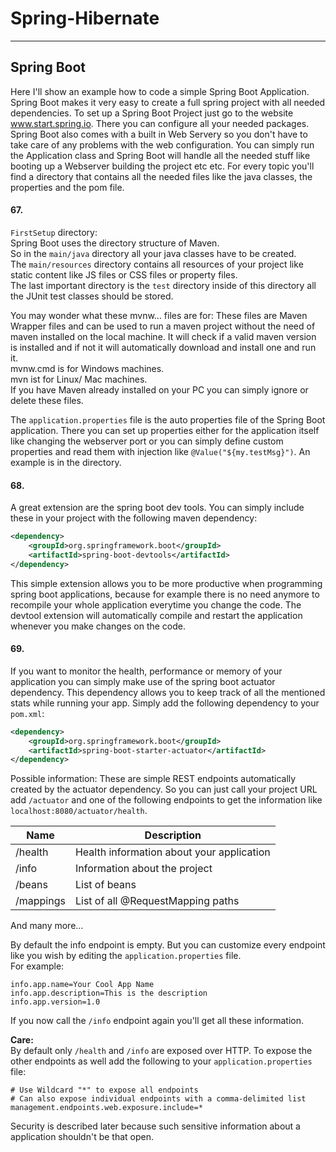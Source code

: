 # Spring-Hibernate

---

## Spring Boot
Here I'll show an example how to code a simple Spring Boot Application.
Spring Boot makes it very easy to create a full spring project with all needed dependencies. To set up a Spring Boot Project just go to the website www.start.spring.io. There you can configure all your needed packages. Spring Boot also comes with a built in Web Servery so you don't have to take care of any problems with the web configuration. You can simply run the Application class and Spring Boot will handle all the needed stuff like booting up a Webserver building the project etc etc. 
For every topic you'll find a directory that contains all the needed files like the java classes, the properties and the pom file.

#### 67.
`FirstSetup` directory:\
Spring Boot uses the directory structure of Maven.\
So in the `main/java` directory all your java classes have to be created.\
The `main/resources` directory contains all resources of your project like static content like JS files or CSS files or property files.\
The last important directory is the `test` directory inside of this directory all the JUnit test classes should be stored. 

You may wonder what these mvnw... files are for: These files are Maven Wrapper files and can be used to run a maven project without the need of maven installed on the local machine. It will check if a valid maven version is installed and if not it will automatically download and install one and run it.\
mvnw.cmd is for Windows machines.\
mvn ist for Linux/ Mac machines.\
If you have Maven already installed on your PC you can simply ignore or delete these files.

The `application.properties` file is the auto properties file of the Spring Boot application. There you can set up properties either for the application itself like changing the webserver port or you can simply define custom properties and read them with injection like `@Value("${my.testMsg}")`. An example is in the directory.

#### 68.

A great extension are the spring boot dev tools. You can simply include these in your project with the following maven dependency:

```xml
<dependency>
    <groupId>org.springframework.boot</groupId>
    <artifactId>spring-boot-devtools</artifactId>
</dependency>
```

This simple extension allows you to be more productive when programming spring boot applications, because for example there is no need anymore to recompile your whole application everytime you change the code. The devtool extension will automatically compile and restart the application whenever you make changes on the code.

#### 69.

If you want to monitor the health, performance or memory of your application you can simply make use of the spring boot actuator dependency. This dependency allows you to keep track of all the mentioned stats while running your app. Simply add the following dependency to your ``pom.xml``:

```xml
<dependency>
    <groupId>org.springframework.boot</groupId>
    <artifactId>spring-boot-starter-actuator</artifactId>
</dependency>
``` 

Possible information:
These are simple REST endpoints automatically created by the actuator dependency. So you can just call your project URL add ``/actuator`` and one of the following endpoints to get the information like ``localhost:8080/actuator/health``.

Name | Description
---|---
/health | Health information about your application
/info | Information about the project
/beans | List of beans
/mappings | List of all @RequestMapping paths
And many more...

By default the info endpoint is empty. But you can customize every endpoint like you wish by editing the ``application.properties`` file.\
For example:
```properties
info.app.name=Your Cool App Name
info.app.description=This is the description
info.app.version=1.0
```
If you now call the ``/info`` endpoint again you'll get all these information.

**Care:**\
By default only ``/health`` and ``/info`` are exposed over HTTP. To expose the other endpoints as well add the following to your ``application.properties``  file:
 ```properties
# Use Wildcard "*" to expose all endpoints
# Can also expose individual endpoints with a comma-delimited list
management.endpoints.web.exposure.include=*
```

Security is described later because such sensitive information about a application shouldn't be that open. 